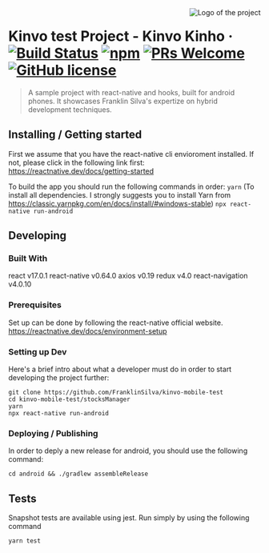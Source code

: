 <img src="./images/logo.sample.png" alt="Logo of the project" align="right">

# Kinvo test Project - Kinvo Kinho &middot; [![Build Status](https://img.shields.io/travis/npm/npm/latest.svg?style=flat-square)](https://travis-ci.org/npm/npm) [![npm](https://img.shields.io/npm/v/npm.svg?style=flat-square)](https://www.npmjs.com/package/npm) [![PRs Welcome](https://img.shields.io/badge/PRs-welcome-brightgreen.svg?style=flat-square)](http://makeapullrequest.com) [![GitHub license](https://img.shields.io/badge/license-MIT-blue.svg?style=flat-square)](https://github.com/your/your-project/blob/master/LICENSE)
> A sample project with react-native and hooks, built for android phones. It showcases Franklin Silva's expertize on hybrid development techniques.


## Installing / Getting started

First we assume that you have the react-native cli envioroment installed. If not, please click in the following link first:
https://reactnative.dev/docs/getting-started

To build the app you should run the following commands in order:
```yarn``` (To install all dependencies. I strongly suggests you to install Yarn from https://classic.yarnpkg.com/en/docs/install/#windows-stable)
```npx react-native run-android```

## Developing

### Built With
react v17.0.1
react-native v0.64.0
axios v0.19
redux v4.0
react-navigation v4.0.10

### Prerequisites
Set up can be done by following the react-native official website.
https://reactnative.dev/docs/environment-setup

### Setting up Dev

Here's a brief intro about what a developer must do in order to start developing
the project further:

```shell
git clone https://github.com/FranklinSilva/kinvo-mobile-test
cd kinvo-mobile-test/stocksManager
yarn
npx react-native run-android
```

### Deploying / Publishing
In order to deply a new release for android, you should use the following command:

```shell
cd android && ./gradlew assembleRelease
```

## Tests

Snapshot tests are available using jest. Run simply by using the following command

```shell
yarn test
```